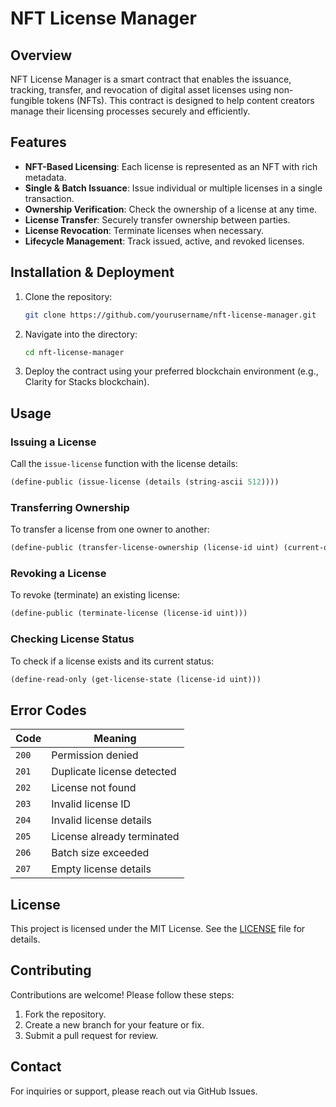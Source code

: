 # NFT License Manager

## Overview

NFT License Manager is a smart contract that enables the issuance, tracking, transfer, and revocation of digital asset licenses using non-fungible tokens (NFTs). This contract is designed to help content creators manage their licensing processes securely and efficiently.

## Features

- **NFT-Based Licensing**: Each license is represented as an NFT with rich metadata.
- **Single & Batch Issuance**: Issue individual or multiple licenses in a single transaction.
- **Ownership Verification**: Check the ownership of a license at any time.
- **License Transfer**: Securely transfer ownership between parties.
- **License Revocation**: Terminate licenses when necessary.
- **Lifecycle Management**: Track issued, active, and revoked licenses.

## Installation & Deployment

1. Clone the repository:
   ```sh
   git clone https://github.com/yourusername/nft-license-manager.git
   ```
2. Navigate into the directory:
   ```sh
   cd nft-license-manager
   ```
3. Deploy the contract using your preferred blockchain environment (e.g., Clarity for Stacks blockchain).

## Usage

### Issuing a License
Call the `issue-license` function with the license details:
```lisp
(define-public (issue-license (details (string-ascii 512))))
```

### Transferring Ownership
To transfer a license from one owner to another:
```lisp
(define-public (transfer-license-ownership (license-id uint) (current-owner principal) (new-owner principal)))
```

### Revoking a License
To revoke (terminate) an existing license:
```lisp
(define-public (terminate-license (license-id uint)))
```

### Checking License Status
To check if a license exists and its current status:
```lisp
(define-read-only (get-license-state (license-id uint)))
```

## Error Codes

| Code  | Meaning                      |
|-------|------------------------------|
| `200` | Permission denied            |
| `201` | Duplicate license detected   |
| `202` | License not found            |
| `203` | Invalid license ID           |
| `204` | Invalid license details      |
| `205` | License already terminated   |
| `206` | Batch size exceeded          |
| `207` | Empty license details        |

## License

This project is licensed under the MIT License. See the [LICENSE](LICENSE) file for details.

## Contributing

Contributions are welcome! Please follow these steps:

1. Fork the repository.
2. Create a new branch for your feature or fix.
3. Submit a pull request for review.

## Contact

For inquiries or support, please reach out via GitHub Issues.
